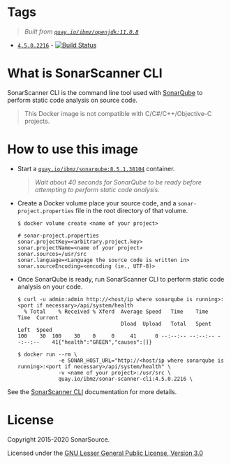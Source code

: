 # Tags
> _Built from [`quay.io/ibmz/openjdk:11.0.8`](https://quay.io/repository/ibmz/openjdk?tab=info)_
-	[`4.5.0.2216`](https://github.com/lcarcaramo/sonar-scanner-cli-docker/blob/master/s390x/4/Dockerfile) - [![Build Status](https://travis-ci.com/lcarcaramo/sonar-scanner-cli-docker.svg?branch=master)](https://travis-ci.com/lcarcaramo/sonar-scanner-cli-docker)

# What is SonarScanner CLI

SonarScanner CLI is the command line tool used with [SonarQube](https://quay.io/repository/ibmz/sonarqube) to perform static code analysis on source code.

> This Docker image is not compatible with C/C#/C++/Objective-C projects.

# How to use this image

* Start a [`quay.io/ibmz/sonarqube:8.5.1.38104`](https://quay.io/repository/ibmz/sonarqube) container.
  > _Wait about 40 seconds for SonarQube to be ready before attempting to perform static code analysis._

* Create a Docker volume place your source code, and a `sonar-project.properties` file in the root directory of that volume.
  ```console
  $ docker volume create <name of your project>
  ```

  ```properties
  # sonar-project.properties
  sonar.projectKey=<arbitrary.project.key>
  sonar.projectName=<name of your project>
  sonar.sources=/usr/src
  sonar.language=<Language the source code is written in>
  sonar.sourceEncoding=<encoding (ie., UTF-8)>
   ```

* Once SonarQube is ready, run SonarScanner CLI to perform static code analysis on your code.
  ```console
  $ curl -u admin:admin http://<host/ip where sonarqube is running>:<port if necessary>/api/system/health
    % Total    % Received % Xferd  Average Speed   Time    Time     Time  Current
                                   Dload  Upload   Total   Spent    Left  Speed
  100    30  100    30    0     0     41      0 --:--:-- --:--:-- --:--:--    41{"health":"GREEN","causes":[]}
  ```
  ```console
  $ docker run --rm \
               -e SONAR_HOST_URL="http://<host/ip where sonarqube is running>:<port if necessary>/api/system/health" \
               -v <name of your project>:/usr/src \
               quay.io/ibmz/sonar-scanner-cli:4.5.0.2216 \
  ```

See the [SonarScanner CLI](https://docs.sonarqube.org/latest/analysis/scan/sonarscanner/) documentation for more details.

# License

Copyright 2015-2020 SonarSource.

Licensed under the [GNU Lesser General Public License, Version 3.0](http://www.gnu.org/licenses/lgpl.txt)
